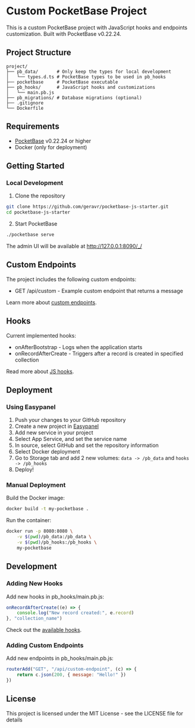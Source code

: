 # Custom PocketBase Project

This is a custom PocketBase project with JavaScript hooks and endpoints customization. Built with PocketBase v0.22.24.

## Project Structure
```
project/
├── pb_data/       # Only keep the types for local development
│   └── types.d.ts # PocketBase types to be used in pb_hooks
├── pocketbase     # PocketBase executable
├── pb_hooks/      # JavaScript hooks and customizations
│   └── main.pb.js
├── pb_migrations/ # Database migrations (optional)
├── .gitignore
└── Dockerfile
```

## Requirements

- [PocketBase](https://pocketbase.io/docs/) v0.22.24 or higher
- Docker (only for deployment)

## Getting Started

### Local Development

1. Clone the repository
```bash
git clone https://github.com/geravr/pocketbase-js-starter.git
cd pocketbase-js-starter
```

2. Start PocketBase
```bash
./pocketbase serve
```

The admin UI will be available at http://127.0.0.1:8090/_/

## Custom Endpoints
The project includes the following custom endpoints:

- GET /api/custom - Example custom endpoint that returns a message

Learn more about [custom endpoints](https://pocketbase.io/docs/js-routing/#registering-new-routes).

## Hooks
Current implemented hooks:

- onAfterBootstrap - Logs when the application starts
- onRecordAfterCreate - Triggers after a record is created in specified collection

Read more about [JS hooks](https://pocketbase.io/docs/js-event-hooks/).

## Deployment

### Using Easypanel
1. Push your changes to your GitHub repository
2. Create a new project in [Easypanel](https://easypanel.io)
3. Add new service in your project
4. Select App Service, and set the service name
5. In source, select GitHub and set the repository information
6. Select Docker deployment
7. Go to Storage tab and add 2 new volumes: `data -> /pb_data` and `hooks -> /pb_hooks`
8. Deploy!

### Manual Deployment
Build the Docker image:
```bash
docker build -t my-pocketbase .
```

Run the container:
```bash
docker run -p 8080:8080 \
    -v $(pwd)/pb_data:/pb_data \
    -v $(pwd)/pb_hooks:/pb_hooks \
    my-pocketbase
```

## Development

### Adding New Hooks
Add new hooks in pb_hooks/main.pb.js:
```javascript
onRecordAfterCreate((e) => {
    console.log("New record created:", e.record)
}, "collection_name")
```

Check out the [available hooks](https://pocketbase.io/docs/js-event-hooks/).

### Adding Custom Endpoints
Add new endpoints in pb_hooks/main.pb.js:
```javascript
routerAdd("GET", "/api/custom-endpoint", (c) => {
    return c.json(200, { message: "Hello!" })
})
```

## License
This project is licensed under the MIT License - see the LICENSE file for details
